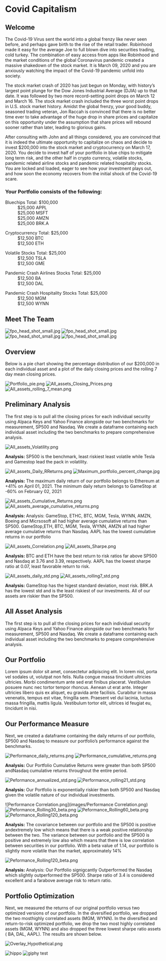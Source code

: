 # Covid Capitalism
## Welcome
The Covid-19 Virus sent the world into a global frenzy like never seen before, and perhaps gave birth to the rise of the retail trader. Robinhood made it easy for the average Joe to full blown dive into securities trading, cold turkey. The combination of easy access from apps like Robinhood and the market conditions of the global Coronavirus pandemic created a massive shakedown of the stock market. It is March 09, 2020 and you are anxiously watching the impact of the Covid-19 pandemic unfold into society. 

The stock market crash of 2020 has just begun on Monday, with history’s largest point plunge for the Dow Jones Industrial Average (DJIA) up to that date. It was followed by two more record-setting point drops on March 12 and March 16. The stock market crash included the three worst point drops in U.S. stock market history. Amidst the global frenzy, your good buddy, seasoned trading veteran, Jon Raccah is convinced that there is no better time ever to take advantage of the huge drop in share prices and capitalize on this opportunity under the assumption that share prices will rebound sooner rather than later, leading to glorious gains. 

After consulting with John and all things considered, you are convinced that it is indeed the ultimate opportunity to capitalize on chaos and decide to invest $200,000 into the stock market and cryptocurrency on March 17, 2020. You decide to invest half of your portfolio in blue chips to mitigate long term risk, and the other half in crypto currency, volatile stocks, pandemic related airline stocks and pandemic related hospitality stocks. You are locked and loaded, eager to see how your investment plays out, and how soon the economy recovers from the initial shock of the Covid-19 scare.

### Your Portfolio consists of the following:

<dl>
  <dt>Bluechips Total: $100,000</dt>
  <dd>$25,000 APPL</dd>
  <dd>$25,000 MSFT</dd> 
  <dd>$25,000 AMZN</dd>
  <dd>$25,000 BRK.A</dd> 
</dl>

<dl>
  <dt>Cryptocurrency Total: $25,000</dt>
  <dd>$12,500 BTC</dd>
  <dd>$12,500 ETH</dd>
</dl>

<dl>
  <dt>Volatile Stocks Total: $25,000</dt>
  <dd>$12,500 TSLA</dd>
  <dd>$12,500 GME</dd>
</dl>

<dl>
  <dt>Pandemic Crash Airlines Stocks Total: $25,000</dt>
  <dd>$12,500 BA</dd>
  <dd>$12,500 DAL</dd>
</dl>

<dl>
  <dt>Pandemic Crash Hospitality Stocks Total: $25,000</dt>
  <dd>$12,500 MGM</dd>
  <dd>$12,500 WYNN</dd>
</dl>


## Meet The Team ###
![fpo_head_shot_small.jpg](images/fpo_head_shot_small.jpg) ![fpo_head_shot_small.jpg](images/fpo_head_shot_small.jpg)  ![fpo_head_shot_small.jpg](images/fpo_head_shot_small.jpg)  ![fpo_head_shot_small.jpg](images/fpo_head_shot_small.jpg) 

## Overview
Below is a pie chart showing the percentage distribution of our $200,000 in each individual asset and a plot of the daily closing prices and the rolling 7 day mean closing prices.

 ![Portfolio_pie.png](images/Portfolio_pie.png)
 ![All_assets_Closing_Prices.png](images/All_assets_Closing_Prices.png)
 ![All_assets_rolling_7_mean.png](images/All_assets_rolling_7_mean.png)

## Preliminary Analysis
The first step is to pull all the closing prices for each individual security using Alpaca Keys and Yahoo Finance alongside our two benchmarks for measurement, SP500 and Nasdaq. We create a dataframe containing each individual asset including the two benchmarks to prepare comprehensive analysis.

![All_assets_Volatility.png](images/All_assets_Volatility.png)

**Analysis:** SP500 is the benchmark, least riskiest least volatile while Tesla and Gamestop lead the pack in volatility.

![All_assets_Daily_RReturns.png](images/All_assets_Daily_RReturns.png)
![Maximum_portfolio_percent_change.jpg](images/Maximum_portfolio_percent_change.jpg)

**Analysis:** The maximum daily return of our portfolio belongs to Ethereum at +41% on April 01, 2021. The minimum daily return belongs to GameStop at -60% on February 02, 2021

![All_assets_Cumulative_Returns.png](images/All_assets_Cumulative_Returns.png) ![All_assets_average_cumulative_returns.png](images/All_assets_average_cumulative_returns.png)

**Analysis:** Analysis: GameStop, ETHC, BTC, MGM, Tesla, WYNN, AMZN, Boeing and Micrsosoft all had higher average cumulative returns than SP500. GameStop,ETH, BTC, MGM, Tesla, WYNN, AMZN all had higher average cumulative returns than Nasdaq. AAPL has the lowest cumulative returns in our portfolio

![All_assets_Correlation.png](images/All_assets_Correlation.png) ![All_assets_Sharpe.png](images/All_assets_Sharpe.png)

**Analysis:** BTC and ETH have the best return to risk ratios far above SP500 and Nasdaq at 3.76 and 3.39, respectively. AAPL has the lowest sharpe ratio at 0.07, least favorable return to risk.

![All_assets_daily_std.png](images/All_assets_daily_std.png) ![All_assets_rolling7_std.png](images/All_assets_rolling7_std.png)

**Analysis:** GameStop has the higest standard deviation, most risk. BRK.A has the lowest std and is the least riskiest of our investments. All of our assets are riskier than the SP500.


## All Asset Analysis
The first step is to pull all the closing prices for each individual security using Alpaca Keys and Yahoo Finance alongside our two benchmarks for measurement, SP500 and Nasdaq. We create a dataframe containing each individual asset including the two benchmarks to prepare comprehensive analysis.

## Our Portfolio
Lorem ipsum dolor sit amet, consectetur adipiscing elit. In lorem nisl, porta vel sodales ut, volutpat non felis. Nulla congue massa tincidunt ultricies ultricies. Morbi condimentum ante sed erat finibus placerat. Vestibulum posuere nunc nec tortor tempor rhoncus. Aenean ut erat ante. Integer ultricies libero quis ex aliquet, eu gravida ante facilisis. Curabitur in massa venenatis, tempus est vitae, fringilla sem. Praesent vel dui lacinia, luctus massa fringilla, mattis ligula. Vestibulum tortor elit, ultrices id feugiat eu, tincidunt in nisi.

## Our Performance Measure
Next, we created a dataframe containing the daily returns of our portfolio, SP500 and Nasdaq to measure our portfolio’s performance against the benchmarks.

![Performance_daily_returns.png](images/Performance_daily_returns.png)
![Performance_cumulative_returns.png](images/Performance_cumulative_returns.png)

**Analysis:** Our Portfolio Cumulative Returns were greater than both SP500 andNasdaq cumulative returns throughout the entire period.


![Peformance_annualized_std.png](images/Peformance_annualized_std.png)
![Performance_rolling21_std.png](images/Performance_rolling21_std.png)

**Analysis:** Our Portfolio is exponentially riskier than both SP500 and Nasdaq given the volatile nature of our individual investments.


![Performance Correlation.png](images/Performance Correlation.png)
![Peformance_Rolling30_beta.png](images/Peformance_Rolling30_beta.png)
![Peformance_Rolling60_beta.png](images/Peformance_Rolling60_beta.png)
![Peformance_Rolling120_beta.png](images/Peformance_Rolling120_beta.png)

**Analysis:** The covariance between our portfolio and the SP500 is positive andextremely low which means that there is a weak positive relationship between the two. The variance between our portfolio and the SP500 is positive and extremely low also which means that there is low correlation between securities in our portfolio. With a beta value of 1.14, our portfolio is slightly more volatile than the market, approximately 14%


![Peformance_Rolling120_beta.png](images/Performance_Annual_Sharpe.png)

**Analysis:** Analysis: Our Portfolio signigcantly Outperformed the Nasdaq which slightly outperformed the SP500. Sharpe ratio of 3.4 is considered excellent and a farabove average risk to return ratio.

## Portfolio Optimization
Next, we measured the returns of our original portfolio versus two optimized versions of our portfolio. In the diversified portfolio, we dropped the two mosthighly correlated assets (MGM, WYNN).  In the diversified and return-to-risk optimized portfolio, we drop the two most highly correlated assets (MGM, WYNN) and also dropped the three lowest sharpe ratio assets ( BA, DAL, AAPL).  The results are shown below.


![Overlay_Hypothetical.png](images/Overlay_Hypothetical.png)


![hippo](https://media3.giphy.com/media/aUovxH8Vf9qDu/giphy.gif)
![giphy test](https://media.giphy.com/media/ENQdawo2QTGC90agr0/giphy.gif)
